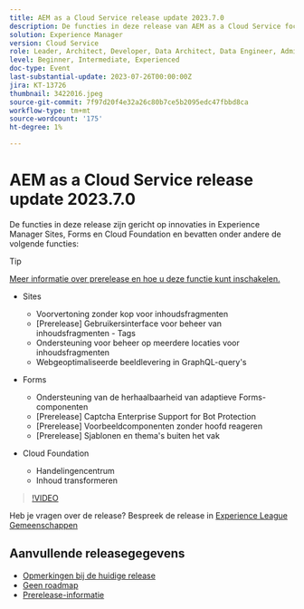 ```yaml
---
title: AEM as a Cloud Service release update 2023.7.0
description: De functies in deze release van AEM as a Cloud Service focus op innovaties van Experience Manager Sites, Forms en Cloud Foundation.
solution: Experience Manager
version: Cloud Service
role: Leader, Architect, Developer, Data Architect, Data Engineer, Admin, User
level: Beginner, Intermediate, Experienced
doc-type: Event
last-substantial-update: 2023-07-26T00:00:00Z
jira: KT-13726
thumbnail: 3422016.jpeg
source-git-commit: 7f97d20f4e32a26c80b7ce5b2095edc47fbbd8ca
workflow-type: tm+mt
source-wordcount: '175'
ht-degree: 1%

---
```



# AEM as a Cloud Service release update 2023.7.0

De functies in deze release zijn gericht op innovaties in Experience Manager Sites, Forms en Cloud Foundation en bevatten onder andere de volgende functies:

>[!TIP]
>
>[Meer informatie over prerelease en hoe u deze functie kunt inschakelen.](https://experienceleague.adobe.com/docs/experience-manager-cloud-service/content/release-notes/prerelease.html)

* Sites
   * Voorvertoning zonder kop voor inhoudsfragmenten
   * [Prerelease] Gebruikersinterface voor beheer van inhoudsfragmenten - Tags
   * Ondersteuning voor beheer op meerdere locaties voor inhoudsfragmenten
   * Webgeoptimaliseerde beeldlevering in GraphQL-query&#39;s

* Forms
   * Ondersteuning van de herhaalbaarheid van adaptieve Forms-componenten
   * [Prerelease] Captcha Enterprise Support for Bot Protection
   * [Prerelease] Voorbeeldcomponenten zonder hoofd reageren
   * [Prerelease] Sjablonen en thema&#39;s buiten het vak

* Cloud Foundation
   * Handelingencentrum
   * Inhoud transformeren

>[!VIDEO](https://video.tv.adobe.com/v/3422016/?learn=on)


Heb je vragen over de release?  Bespreek de release in [Experience League Gemeenschappen](https://adobe.ly/3Y6CC6J)

## Aanvullende releasegegevens

* [Opmerkingen bij de huidige release](https://experienceleague.adobe.com/docs/experience-manager-cloud-service/content/release-notes/home.html)
* [Geen roadmap](https://experienceleague.adobe.com/docs/experience-manager-release-information/aem-release-updates/update-releases-roadmap.html)
* [Prerelease-informatie](https://experienceleague.adobe.com/docs/experience-manager-cloud-service/content/release-notes/prerelease.html)